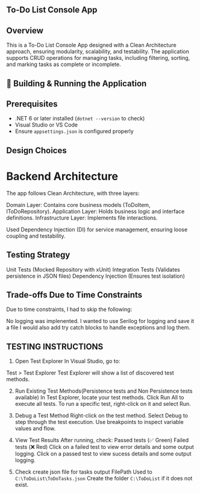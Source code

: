 ﻿## To-Do List Console App

## Overview
This is a To-Do List Console App designed with a Clean Architecture approach, ensuring modularity, scalability, and testability. 
The application supports CRUD operations for managing tasks, including filtering, sorting, and marking tasks as complete or incomplete.

## 🚀 Building & Running the Application

## Prerequisites
- .NET 6 or later installed (`dotnet --version` to check)
- Visual Studio or VS Code
- Ensure `appsettings.json` is configured properly

## Design Choices
# Backend Architecture
The app follows Clean Architecture, with three layers:

Domain Layer: Contains core business models (ToDoItem, IToDoRepository).
Application Layer: Holds business logic and interface definitions.
Infrastructure Layer: Implements file interactions.

Used Dependency Injection (DI) for service management, ensuring loose coupling and testability.

## Testing Strategy
Unit Tests (Mocked Repository with xUnit)
Integration Tests (Validates persistence in JSON files) 
Dependency Injection (Ensures test isolation)

## Trade-offs Due to Time Constraints
Due to time constraints, I had to skip the following:

No logging was implenented. I wanted to use Serilog for logging and save it a file
I would also add try catch blocks to handle exceptions and log them.

## TESTING INSTRUCTIONS
1. Open Test Explorer
In Visual Studio, go to:

Test > Test Explorer
Test Explorer will show a list of discovered test methods.

2. Run Existing Test Methods(Persistence tests and Non Persistence tests available)
In Test Explorer, locate your test methods.
Click Run All to execute all tests.
To run a specific test, right-click on it and select Run.

3. Debug a Test Method
Right-click on the test method.
Select Debug to step through the test execution.
Use breakpoints to inspect variable values and flow.

4. View Test Results
After running, check:
Passed tests (✅ Green)
Failed tests (❌ Red)
Click on a failed test to view error details and some output logging.
Click on a passed test to view sucess details and some output logging.

5. Check create json file for tasks output
FilePath Used to `C:\ToDoList\ToDoTasks.json`
Create the folder `C:\ToDoList` if it does not exist.
